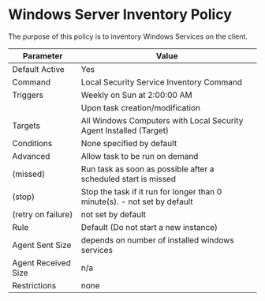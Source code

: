 [title]: # (Windows Server Inventory Policy)
[tags]: # (task)
[priority]: # (5)
# Windows Server Inventory Policy

The purpose of this policy is to inventory Windows Services on the client.

| Parameter | Value |
| ----- | ----- |
| Default Active | Yes |
| Command | Local Security Service Inventory Command |
| Triggers | Weekly on Sun at 2:00:00 AM |
| | Upon task creation/modification |
| Targets | All Windows Computers with Local Security Agent Installed (Target) |
| Conditions | None specified by default |
| Advanced | Allow task to be run on demand |
| (missed) | Run task as soon as possible after a scheduled start is missed |
| (stop) | Stop the task if it run for longer than 0 minute(s). - not set by default |
| (retry on failure) | not set by default |
| Rule | Default (Do not start a new instance) |
| Agent Sent Size | depends on number of installed windows services |
| Agent Received Size | n/a |
| Restrictions | none |

